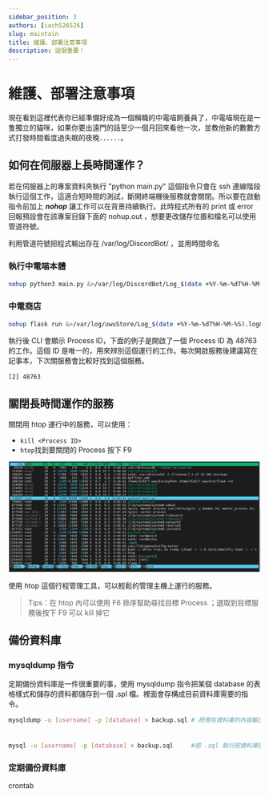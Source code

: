 ```yaml
---
sidebar_position: 3
authors: [iach526526]
slug: maintain
title: 維護、部署注意事項
description: 這很重要！
---
```


# 維護、部署注意事項

現在看到這裡代表你已經準備好成為一個稱職的中電喵飼養員了，中電喵現在是一隻獨立的貓咪，如果你要出遠門的話至少一個月回來看他一次，並教他新的數數方式打發時間看度過失眠的夜晚．．．．．．。

## 如何在伺服器上長時間運作？

若在伺服器上的專案資料夾執行 "python main.py" 這個指令只會在 ssh 連線階段執行這個工作，這適合短時間的測試，斷開終端機後服務就會關閉。所以要在啟動指令前加上 ***nohop*** 讓工作可以在背景持續執行。此時程式所有的 print 或 error 回報預設會在該專案目錄下面的 nohup.out ，想要更改儲存位置和檔名可以使用管道符號。


利用管道符號把程式輸出存在 /var/log/DiscordBot/ ，並用時間命名
### 執行中電喵本體
```bash
nohup python3 main.py &>/var/log/DiscordBot/Log_$(date +%Y-%m-%dT%H-%M-%S).log&
```
### 中電商店
```bash
nohup flask run &>/var/log/uwuStore/Log_$(date +%Y-%m-%dT%H-%M-%S).log&
```
執行後 CLI 會顯示 Process ID，下面的例子是開啟了一個 Process ID 為 48763 的工作。這個 ID 是唯一的，用來辨別這個運行的工作。每次開啟服務後建議寫在記事本，下次關服務會比較好找到這個服務。
```
[2] 48763
```
## 關閉長時間運作的服務

關閉用  htop 運行中的服務，可以使用：
- ```kill <Process ID>```
- ```htop```找到要關閉的 Process 按下 F9

![htop-demo](../../../static/img/htop.png)

使用 htop 這個行程管理工具，可以輕鬆的管理主機上運行的服務。

> Tips：在 htop 內可以使用 F6 排序幫助尋找目標 Process ；選取到目標服務後按下 F9 可以 kill 掉它

## 備份資料庫
### mysqldump 指令
定期備份資料庫是一件很重要的事，使用 mysqldump 指令把某個 database 的表格樣式和儲存的資料都儲存到一個 .spl 檔。裡面會存構成目前資料庫需要的指令。

```bash
mysqldump -u [username] -p [database] > backup.sql # 把現在資料庫的內容輸出成 .sql 檔儲存


mysql -u [username] -p [database] < backup.sql     #把 .sql 執行把資料庫插入備份的資料(要先創好資料庫)
```

### 定期備份資料庫
crontab